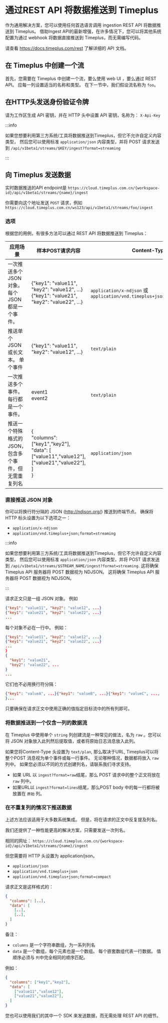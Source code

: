 # 通过REST API 将数据推送到 Timeplus

作为通用解决方案，您可以使用任何首选语言调用 ingestion REST API 将数据推送到 Timeplus。 借助Ingest API的最新增强，在许多情况下，您可以将其他系统配置为通过 webhook 将数据直接推送到 Timeplus，而无需编写代码。

请查看 https://docs.timeplus.com/rest 了解详细的 API 文档。

## 在 Timeplus 中创建一个流

首先，您需要在 Timeplus 中创建一个流，要么使用 web UI ，要么通过 REST API。 应每一列设置适当的名称和类型。 在下一节中，我们假设流名称为 `foo`。

## 在HTTP头发送身份验证令牌

请为工作区生成 API 密钥，并在 HTTP 头中设置 API 密钥，名称为： `X-Api-Key`

:::info

如果您想要利用第三方系统/工具将数据推送到Timeplus，但它不允许自定义内容类型， 然后您可以使用标准 `application/json` 内容类型，并将 POST 请求发送到 `/api/v1beta1/streams/$KEY/ingest?format=streaming`

:::

## 向 Timeplus 发送数据

实时数据推送的API endpoint是 `https://cloud.timeplus.com.cn/{workspace-id}/api/v1beta1/streams/{name}/ingest`

你需要向这个地址发送 `POST` 请求，例如 `https://cloud.timeplus.com.cn/ws123/api/v1beta1/streams/foo/ingest`

### 选项

根据您的用例，有很多方法可以通过 REST API 将数据推送到 Timeplus：

| 应用场景                            | 样本POST请求内容                                                                                                                                                            | Content-Type                                                             | URL                                    |
| ------------------------------- | --------------------------------------------------------------------------------------------------------------------------------------------------------------------- | ------------------------------------------------------------------------ | -------------------------------------- |
| 一次推送多个 JSON 对象。 每个 JSON 都是一个事件。 | {"key1": "value11", "key2": "value12", ...}<br/>{"key1": "value21", "key2": "value22", ...}                                                                     | `application/x-ndjson` 或`application/vnd.timeplus+json;format=streaming` | ingest?format=streaming                |
| 推送单个 JSON 或长文本。 单个事件            | {"key1": "value11", "key2": "value12", ...}                                                                                                                           | `text/plain`                                                             | ingest?format=raw                      |
| 一次推送多个事件。 每行都是一个事件。             | event1<br/>event2                                                                                                                                               | `text/plain`                                                             | ingest?format=lines                    |
| 推送一个特殊格式的JSON，包含多个事件，但无需重复列名    | { <br/>  "columns": ["key1","key2"],<br/>  "data": [ <br/>    ["value11","value12"],<br/>    ["value21","value22"],<br/>  ]<br/>} | `application/json`                                                       | ingest?format=compact 或者直接用无参数的 ingest |



### 直接推送 JSON 对象

你可以将换行符分隔的 JSON (http://ndjson.org/) 推送到终端节点。 确保将 HTTP 标头设置为以下选项之一：
* `application/x-ndjson`
* `application/vnd.timeplus+json;format=streaming`

:::info

如果您想要利用第三方系统/工具将数据推送到Timeplus，但它不允许自定义内容类型， 然后您可以使用标准 `application/json` 内容类型，并将 POST 请求发送到 `/api/v1beta1/streams/$STREAM_NAME/ingest?format=streaming`. 这将确保 Timeplus API 服务器将 POST 数据视为 NDJSON。 这将确保 Timeplus API 服务器将 POST 数据视为 NDJSON。

:::

请求正文只是一组 JSON 对象。 例如

```json
{"key1": "value11", "key2": "value12", ...}
{"key1": "value21", "key2": "value22", ...}
...
```

每个对象不必在一行中。 例如：
```json
{"key1": "value11", "key2": "value12", ...}
{"key1": "value21", "key2": "value22", ...}
...
}
{
  "key1": "value21", 
  "key2": "value22", ...
}
...
```

它们也不必用换行符分隔：
```json
{"key1": "valueA", ...}{"key1": "valueB", ...}{"key1": "valueC", ...,
}...
```

只要确保在请求正文中使用正确的值指定目标流中的所有列即可。

### 将数据推送到一个仅含一列的数据流

在 Timeplus 中使用单个 `string` 列创建流是一种常见的做法，名为 `raw` 。您可以将 JSON 对象放入此列然后提取值，或者将原始日志消息放入此列。

如果您将Content-Type 头设置为 `text/plan`, 那么取决于URL, Timeplus可以将整个POST 消息视为单个事件或每一行事件。 无论哪种情况，数据都将放入 `raw` 列中。 如果您必须以不同的方式创建列名，请联系我们寻求支持。

* 如果 URL 以 `ingest?format=raw`结尾，那么 POST 请求中的整个正文将放在 `raw` 列中。
* 如果URL以 `ingest?format=lines`结尾，那么POST body 中的每一行都将被放置在 `原始` 列。

### 在不重复列的情况下推送数据

上述方法应该适用于大多数系统集成。  但是，将在请求的正文中反复提及列名。

我们还提供了一种性能更高的解决方案，只需要发送一次列名。

相同的网址： `https://cloud.timeplus.com.cn/{workspace-id}/api/v1beta1/streams/{name}/ingest`

但您需要将 HTTP 头设置为 application/json。

* `application/json`
* `application/vnd.timeplus+json`
* `application/vnd.timeplus+json;format=compact`

请求正文是这样格式的：
```json
{ 
  "columns": [..],
  "data": [ 
    [..],
    [..],
  ]
}
```

备注：
* `columns` 是一个字符串数组，为一系列列名
* `data` 是一个数组，每个元素也是一个数组。 每个嵌套数组代表一行数据。 值顺序必须与 `列`中完全相同的顺序匹配。

例如：
```json
{ 
  "columns": ["key1","key2"],
  "data": [ 
    ["value11","value12"],
    ["value21","value22"],
  ]
}

```

您也可以使用我们的其中一个 SDK 来发送数据，而无需处理 REST API 的细节。